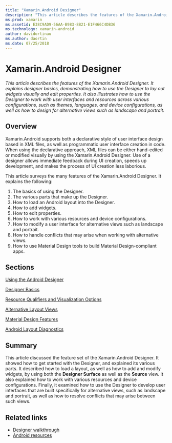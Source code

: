 ```yaml
---
title: "Xamarin.Android Designer"
description: "This article describes the features of the Xamarin.Android Designer. It explains designer basics, demonstrating how to use the Designer to lay out widgets visually and edit properties. It also illustrates how to use the Designer to work with user interfaces and resources across various configurations, such as themes, languages, and device configurations, as well as how to design for alternative views like landscape and portrait."
ms.prod: xamarin
ms.assetid: E38C9AD9-56AA-B983-8B21-E1F466C4DB36
ms.technology: xamarin-android
author: davidortinau
ms.author: daortin
ms.date: 07/25/2018
---
```


# Xamarin.Android Designer

_This article describes the features of the Xamarin.Android Designer.
It explains designer basics, demonstrating how to use the Designer to
lay out widgets visually and edit properties. It also illustrates how
to use the Designer to work with user interfaces and resources across
various configurations, such as themes, languages, and device
configurations, as well as how to design for alternative views such as
landscape and portrait._

## Overview

Xamarin.Android supports both a declarative style of user interface design
based in XML files, as well as programmatic user interface creation in code.
When using the declarative approach, XML files can be either hand-edited or
modified visually by using the Xamarin.Android Designer. Use of a designer
allows immediate feedback during UI creation, speeds up development, and makes
the process of UI creation less laborious.

This article surveys the many features of the Xamarin.Android Designer. It
explains the following:

1. The basics of using the Designer.
2. The various parts that make up the Designer.
3. How to load an Android layout into the Designer.
4. How to add widgets.
5. How to edit properties.
6. How to work with various resources and device configurations.
7. How to modify a user interface for alternative views such as landscape and portrait. 
8. How to handle conflicts that may arise when working with alternative views. 
9. How to use Material Design tools to build Material Design-compliant apps.

## Sections

 [Using the Android Designer](~/android/user-interface/android-designer/designer-walkthrough.md)

 [Designer Basics](~/android/user-interface/android-designer/designer-basics.md)

 [Resource Qualifiers and Visualization Options](~/android/user-interface/android-designer/resource-qualifiers.md)

 [Alternative Layout Views](~/android/user-interface/android-designer/alternative-layout-views.md)

 [Material Design Features](~/android/user-interface/android-designer/material-design-features.md)

 [Android Layout Diagnostics](~/android/user-interface/android-designer/diagnostics.md)

## Summary

This article discussed the feature set of the Xamarin.Android Designer.
It showed how to get started with the Designer, and explained its
various parts. It described how to load a layout, as well as how to add
and modify widgets, by using both the **Designer Surface** as well as
the **Source** view. It also explained how to work with various
resources and device configurations. Finally, it examined how to use
the Designer to develop user interfaces that are built specifically for
alternative views, such as landscape and portrait, as well as how to
resolve conflicts that may arise between such views.

## Related links

- [Designer walkthrough](~/android/user-interface/android-designer/designer-walkthrough.md)
- [Android resources](~/android/app-fundamentals/resources-in-android/index.md)
